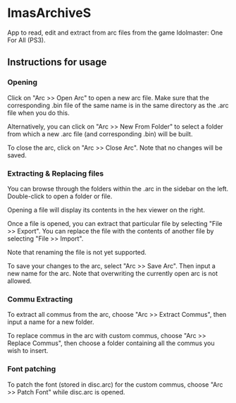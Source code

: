 # ImasArchiveS
App to read, edit and extract from arc files from the game Idolmaster: One For All (PS3).

## Instructions for usage
### Opening
Click on "Arc >> Open Arc" to open a new arc file. 
Make sure that the corresponding .bin file of the same name is in the same directory as the .arc file when you do this.

Alternatively, you can click on "Arc >> New From Folder" to select a folder from which a new .arc file (and corresponding .bin)
will be built.

To close the arc, click on "Arc >> Close Arc". Note that no changes will be saved.

### Extracting & Replacing files
You can browse through the folders within the .arc in the sidebar on the left. Double-click to open a folder or file.

Opening a file will display its contents in the hex viewer on the right.

Once a file is opened, you can extract that particular file by selecting "File >> Export".
You can replace the file with the contents of another file by selecting "File >> Import".

Note that renaming the file is not yet supported.

To save your changes to the arc, select "Arc >> Save Arc". Then input a new name for the arc. Note that overwriting the currently 
open arc is not allowed.

### Commu Extracting
To extract all commus from the arc, choose "Arc >> Extract Commus", then input a name for a new folder.

To replace commus in the arc with custom commus, choose "Arc >> Replace Commus", 
then choose a folder containing all the commus you wish to insert.

### Font patching
To patch the font (stored in disc.arc) for the custom commus, choose "Arc >> Patch Font"
while disc.arc is opened.